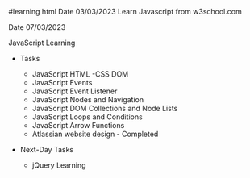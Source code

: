 #learning html
Date 03/03/2023
Learn Javascript from w3school.com

Date 07/03/2023

JavaScript Learning

 - Tasks
     - JavaScript HTML -CSS DOM 
     - JavaScript Events
     - JavaScript Event Listener
     - JavaScript Nodes and Navigation
     - JavaScript DOM Collections and Node Lists
     - JavaScript Loops and Conditions
     - JavaScript Arrow Functions
     - Atlassian website design - Completed

 - Next-Day Tasks
     - jQuery Learning

